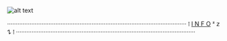 ![alt text](https://i.postimg.cc/wBtQbdrP/Mikado-Kasuga-Kasu-Rich-1-1-1.jpg)


········································································································ ⁞ [I N F O](https://t.me/komonoai) ᶻ 𝗓 𐰁 ⁞ ········································································································
                                                                                   
                                       
